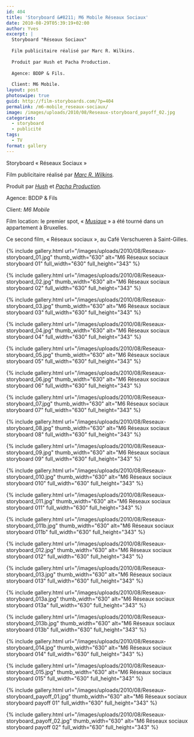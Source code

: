 ```yaml
---
id: 404
title: 'Storyboard &#8211; M6 Mobile Réseaux Sociaux'
date: 2010-08-29T05:39:19+02:00
author: Yves
excerpt: |
  Storyboard "Réseaux Sociaux"
  
  Film publicitaire réalisé par Marc R. Wilkins.
  
  Produit par Hush et Pacha Production.
  
  Agence: BDDP & Fils.
  
  Client: M6 Mobile.
layout: post
photoswipe: true
guid: http://film-storyboards.com/?p=404
permalink: /m6-mobile_reseaux-sociaux/
image: /images/uploads/2010/08/Reseaux-storyboard_payoff_02.jpg
categories:
  - storyboard
  - publicité
tags:
  - TV
format: gallery
---
```

Storyboard « Réseaux Sociaux »

Film publicitaire réalisé par _<a href="http://marcwilkins.com/" target="_blank" rel="noopener noreferrer">Marc R. Wilkins</a>._

Produit par <a href="http://www.hush.fr/" target="_blank" rel="noopener noreferrer"><em>Hush</em></a> et _<a href="http://www.pachaproduction.com/" target="_blank" rel="noopener noreferrer">Pacha Production</a>._

Agence: BDDP & Fils

Client: *M6 Mobile*

Film location: le premier spot, « [_Musique_](/m6-musique/ "M6 Musique storyboard") » a été tourné dans un appartement à Bruxelles.

Ce second film, « Réseaux sociaux », au Café Verschueren à Saint-Gilles.

<div class="photoswipe-gallery">
{% include gallery.html
 url="/images/uploads/2010/08/Reseaux-storyboard_01.jpg"
 thumb_width="630" alt="M6 Réseaux sociaux storyboard 01"
 full_width="630" full_height="343"
%}

{% include gallery.html
 url="/images/uploads/2010/08/Reseaux-storyboard_02.jpg"
 thumb_width="630" alt="M6 Réseaux sociaux storyboard 02"
 full_width="630" full_height="343"
%}

{% include gallery.html
 url="/images/uploads/2010/08/Reseaux-storyboard_03.jpg"
 thumb_width="630" alt="M6 Réseaux sociaux storyboard 03"
 full_width="630" full_height="343"
%}

{% include gallery.html
 url="/images/uploads/2010/08/Reseaux-storyboard_04.jpg"
 thumb_width="630" alt="M6 Réseaux sociaux storyboard 04"
 full_width="630" full_height="343"
%}

{% include gallery.html
 url="/images/uploads/2010/08/Reseaux-storyboard_05.jpg"
 thumb_width="630" alt="M6 Réseaux sociaux storyboard 05"
 full_width="630" full_height="343"
%}

{% include gallery.html
 url="/images/uploads/2010/08/Reseaux-storyboard_06.jpg"
 thumb_width="630" alt="M6 Réseaux sociaux storyboard 06"
 full_width="630" full_height="343"
%}

{% include gallery.html
 url="/images/uploads/2010/08/Reseaux-storyboard_07.jpg"
 thumb_width="630" alt="M6 Réseaux sociaux storyboard 07"
 full_width="630" full_height="343"
%}

{% include gallery.html
 url="/images/uploads/2010/08/Reseaux-storyboard_08.jpg"
 thumb_width="630" alt="M6 Réseaux sociaux storyboard 08"
 full_width="630" full_height="343"
%}

{% include gallery.html
 url="/images/uploads/2010/08/Reseaux-storyboard_09.jpg"
 thumb_width="630" alt="M6 Réseaux sociaux storyboard 09"
 full_width="630" full_height="343"
%}

{% include gallery.html
 url="/images/uploads/2010/08/Reseaux-storyboard_010.jpg"
 thumb_width="630" alt="M6 Réseaux sociaux storyboard 010"
 full_width="630" full_height="343"
%}

{% include gallery.html
 url="/images/uploads/2010/08/Reseaux-storyboard_011.jpg"
 thumb_width="630" alt="M6 Réseaux sociaux storyboard 011"
 full_width="630" full_height="343"
%}

{% include gallery.html
 url="/images/uploads/2010/08/Reseaux-storyboard_011b.jpg"
 thumb_width="630" alt="M6 Réseaux sociaux storyboard 011b"
 full_width="630" full_height="343"
%}

{% include gallery.html
 url="/images/uploads/2010/08/Reseaux-storyboard_012.jpg"
 thumb_width="630" alt="M6 Réseaux sociaux storyboard 012"
 full_width="630" full_height="343"
%}

{% include gallery.html
 url="/images/uploads/2010/08/Reseaux-storyboard_013.jpg"
 thumb_width="630" alt="M6 Réseaux sociaux storyboard 013"
 full_width="630" full_height="343"
%}

{% include gallery.html
 url="/images/uploads/2010/08/Reseaux-storyboard_013a.jpg"
 thumb_width="630" alt="M6 Réseaux sociaux storyboard 013a"
 full_width="630" full_height="343"
%}

{% include gallery.html
 url="/images/uploads/2010/08/Reseaux-storyboard_013b.jpg"
 thumb_width="630" alt="M6 Réseaux sociaux storyboard 013b"
 full_width="630" full_height="343"
%}

{% include gallery.html
 url="/images/uploads/2010/08/Reseaux-storyboard_014.jpg"
 thumb_width="630" alt="M6 Réseaux sociaux storyboard 014"
 full_width="630" full_height="343"
%}

{% include gallery.html
 url="/images/uploads/2010/08/Reseaux-storyboard_015.jpg"
 thumb_width="630" alt="M6 Réseaux sociaux storyboard 015"
 full_width="630" full_height="343"
%}

{% include gallery.html
 url="/images/uploads/2010/08/Reseaux-storyboard_payoff_01.jpg"
 thumb_width="630" alt="M6 Réseaux sociaux storyboard payoff 01"
 full_width="630" full_height="343"
%}

{% include gallery.html
 url="/images/uploads/2010/08/Reseaux-storyboard_payoff_02.jpg"
 thumb_width="630" alt="M6 Réseaux sociaux storyboard payoff 02"
 full_width="630" full_height="343"
%}
</div>